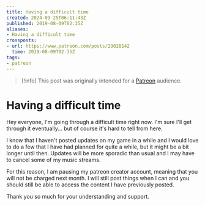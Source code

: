 ```yaml
---
title: Having a difficult time
created: 2024-09-25T06:11:43Z
published: 2019-08-09T02:35Z
aliases:
- Having a difficult time
crossposts:
- url: https://www.patreon.com/posts/29028142
  time: 2019-08-09T02:35Z
tags:
- patreon
---
```


> [!info]
> This post was originally intended for a [Patreon](../tags/patreon.md) audience.

# Having a difficult time

Hey everyone, I'm going through a difficult time right now. I'm sure I'll get through it eventually... but of course it's hard to tell from here.

I know that I haven't posted updates on my game in a while and I would love to do a few that I have had planned for quite a while, but it might be a bit longer until then. Updates will be more sporadic than usual and I may have to cancel some of my music streams.

For this reason, I am pausing my patreon creator account, meaning that you will not be charged next month. I will still post things when I can and you should still be able to access the content I have previously posted.

Thank you so much for your understanding and support.
